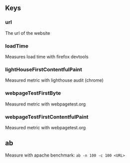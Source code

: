 ## Keys

### url

The url of the website

### loadTime

Measures load time with firefox devtools

### lightHouseFirstContentfulPaint

Measured metric with lighthouse audit (chrome)

### webpageTestFirstByte

Measured metric with webpagetest.org

### webpageTestFirstContentfulPaint

Measured metric with webpagetest.org

## ab

Measure with apache benchmark: `ab -n 100 -c 100 <URL>`

